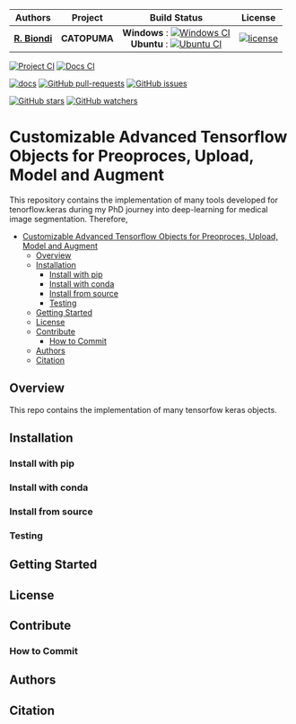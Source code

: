 | **Authors**  | **Project** |  **Build Status** | **License** | 
|:------------:|:-----------:|:-----------------:|:-----------:|
| [**R. Biondi**](https://github.com/RiccardoBiondi) | **CATOPUMA** | **Windows** : [![Windows CI](https://github.com/RiccardoBiondi/Catopuma/workflows/Windows%20CI/badge.svg)](https://github.com/RiccardoBiondi/Catopuma/actions/workflows/windows_ci.yaml)    <br/> **Ubuntu** : [![Ubuntu CI](https://github.com/RiccardoBiondi/Catopuma/workflows/Ubuntu%20CI/badge.svg)](https://github.com/RiccardoBiondi/Catopuma/actions/workflows/ubuntu_ci.yml)  <br/>   | [![license](https://img.shields.io/github/license/mashape/apistatus.svg)](https://github.com/RiccardoBiondi/Catopuma/blob/master/LICENSE.md) |

[![Project CI](https://github.com/RiccardoBiondi/Catopuma/workflows/CTLungSeg%20CI/badge.svg)](https://github.com/RiccardoBiondi/Catopuma/actions/workflows/python.yml)
[![Docs CI](https://github.com/RiccardoBiondi/Catopuma/workflows/CTLungSeg%20Docs%20CI/badge.svg)](https://github.com/RiccardoBiondi/Catopuma/actions/workflows/docs.yml)

[![docs](https://readthedocs.org/projects/covid-19-ggo-Catopuma/badge/?version=latest)](https://covid-19-ggo-Catopuma.readthedocs.io/en/latest/?badge=latest)
[![GitHub pull-requests](https://img.shields.io/github/issues-pr/RiccardoBiondi/Catopuma.svg?style=plastic)](https://github.com/RiccardoBiondi/Catopuma/pulls)
[![GitHub issues](https://img.shields.io/github/issues/RiccardoBiondi/Catopuma.svg?style=plastic)](https://github.com/RiccardoBiondi/Catopuma/issues)

[![GitHub stars](https://img.shields.io/github/stars/RiccardoBiondi/Catopuma.svg?label=Stars&style=social)](https://github.com/RiccardoBiondi/Catopuma/stargazers)
[![GitHub watchers](https://img.shields.io/github/watchers/RiccardoBiondi/Catopuma.svg?label=Watch&style=social)](https://github.com/RiccardoBiondi/Catopuma/watchers)



# Customizable Advanced Tensorflow Objects for Preoproces, Upload, Model and Augment

This repository contains the implementation of many tools developed for tenorflow.keras during my PhD journey into deep-learning for medical image segmentation.
Therefore, 

- [Customizable Advanced Tensorflow Objects for Preoproces, Upload, Model and Augment](#customizable-advanced-tensorflow-objects-for-preoproces-upload-model-and-augment)
  - [Overview](#overview)
  - [Installation](#installation)
    - [Install with pip](#install-with-pip)
    - [Install with conda](#install-with-conda)
    - [Install from source](#install-from-source)
    - [Testing](#testing)
  - [Getting Started](#getting-started)
  - [License](#license)
  - [Contribute](#contribute)
    - [How to Commit](#how-to-commit)
  - [Authors](#authors)
  - [Citation](#citation)


## Overview

This repo contains the implementation of many tensorfow keras objects.

## Installation

### Install with pip

### Install with conda

### Install from source

### Testing

## Getting Started

## License

## Contribute

### How to Commit

## Authors

## Citation